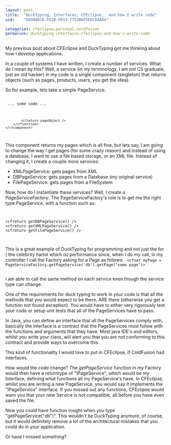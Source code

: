 ```yaml
---
layout: post
title:  "DuckTyping, Interfaces, CFEclipse,  and how I write code"
uid:	"8A99ADC0-F62B-5033-7752B6F5EEC6AA84"

categories: cfeclipse,personal,coldfusion
permalink: ducktyping-interfaces-cfeclipse-and-how-i-write-code
---
```

My previous post about CFEclipse and DuckTyping got me thinking about how I develop applications.

In a couple of systems I have written, I create a number of services. What do I mean by this? Well, a service (in my terminology, I am not CS graduate, just an old hacker) in my code is a single component (singleton) that returns objects (such as pages, products, users, you get the idea). 

So for example, lets take a simple PageService:
<code>
	<cfcomponent displayname="PageService" output="false">
		<cffunction name="getPage" returntype="any">
			<cfargument name="pageid" required="false">
				... some code ...

			<cfreturn pageObject />
		</cffunction>
	</cfcomponent>
</code>

This component returns my pages which is all fine, but lets say, I am going to change the way I get pages (for some crazy reason) and instead of using a database, I want to use a file based storage, or an XML file. Instead of changing it, I create a couple more services:
<ul>
	<li>XMLPageService: gets pages from XML</li>
	<li>DBPageService: gets pages from a Database (my original service)</li>
	<li>FilePageService: gets pages from a FileSystem</li>
</ul>

Now, how do I instantiate these services? Well, I create a <em>PageServiceFactory</em>. The PageServiceFactory's role is to get me the right type PageService, with a function such as:
<code>
	<cffunction name="getPageService" returntype="Any">
		<cfargument name="servicetype" hint="type can be:db,xml or file">
			<cfswitch expression="arguments.servicetype">
				<cfcase value="db">
					<cfreturn getDBPageService() />
				</cfcase>
				<cfcase value="xml">
					<cfreturn getXMLPageService() />
				</cfcase>
				<cfcase value="file">
					<cfreturn getFilePageService() />
				</cfcase>
				<cfdefaultcase>
					<cfthrow message="unknown page service requested">
				</cfdefaultcase>
			</cfswitch>
		</cffunction>
</code>

This is a great example of DuckTyping for programming and not just the for ( the celebrity harlot which is) performance since, when I do my call, in my controller I call the Factory asking for a Page as follows:
<code>
	<cfset myPage = PageServiceFactory.getPageService('db').getPage("some page")>
	<cfset title = myPage.getTitle()>
	<cfset content = myPage.getContent()>
</code>

I am able to call the same method on each service even though the service type can change.

One of the requirements for duck typing to work in your code is that all the methods that you would expect to be there, ARE there (otherwise you get a function not found exception). You would have to either very rigorously test your code or setup unit tests that all of the PageServices have to pass.

In Java, you can define an interface that all the PageServices comply with,  basically the interface is a contract that the PageServices must follow with the functions and arguments that they have. Most java IDE's and editors, whilst you write your class, will alert you that you are not conforming to this contract and provide ways to overcome this.

This kind of functionality I would love to put in CFEclipse, if ColdFusion had interfaces.

How would the code change? The <em>getPageService</em> function in my Factory would then have a returntype of "IPageService", which would be my Interface, defining what functions all my PageService's have. In CFEclipse, whilst you are writing a new PageService, you would say it implements the "IPageService" interface. If you missed out any functions, CFEclipse would warn you that your new Service is not compatible, all before you have even saved the file.

Now you could have function insight when you type "getPageService("db")". This wouldn't be DuckTyping anymore, of course, but it would definitely remove a lot of the architectural mistakes that you could do in your application.

Or have I missed something?